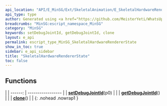 ```yaml
---
api_location: "API/E_MinSG/Ext/SkeletalAnimation/E_SkeletalHardwareRendererState.cpp:34:25"
api_type: type
author: Generated using <a href="https://github.com/MeisterYeti/WhatsUpDoc">WhatsUpDoc</a>
breadcrumbs: "MinSG:escript_namespace_MinSG"
category: "MinSG"
keywords: setDebugJointId, getDebugJointId, clone
layout: e_api
permalink: escript_type_MinSG_SkeletalHardwareRendererState
show_in_toc: true
sidebar: e_api_sidebar
title: "SkeletalHardwareRendererState"
toc: false
---
```


## Functions

|
| ------: | ----------------- |
| **[setDebugJointId](classMinSG_1_1SkeletalAbstractRendererState#classMinSG_1_1SkeletalAbstractRendererState_1a1eacca0f59a2224c2a560ef3e9becb76)**(p0) |  |
| **[getDebugJointId](classMinSG_1_1SkeletalAbstractRendererState#classMinSG_1_1SkeletalAbstractRendererState_1abc7e050127c35330bdba08e84de41ef6)**() |  |
| **[clone](classMinSG_1_1SkeletalHardwareRendererState#classMinSG_1_1SkeletalHardwareRendererState_1a2d481fe12963e1cbdb860dabc4d46912)**() |  |
{: .nohead .nowrap1 }
